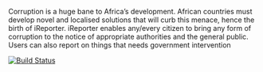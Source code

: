 Corruption is a huge bane to Africa’s development. African countries must develop novel and localised solutions that will curb this menace, hence the birth of iReporter. iReporter enables any/every citizen to bring any form of corruption to the notice of appropriate authorities and the general public. Users can also report on things that needs government intervention

[![Build Status](https://travis-ci.org/otyNick/iReporter.svg?branch=ch-add-travisci-badge-162368134)](https://travis-ci.org/otyNick/iReporter)
